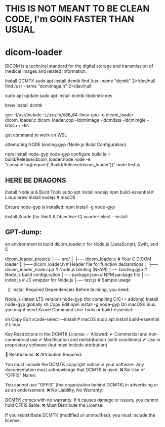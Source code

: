 # THIS IS NOT MEANT TO BE CLEAN CODE, I'm GOIN FASTER THAN USUAL

# dicom-loader
DICOM is a technical standard for the digital storage and transmission of medical images and related information.

  Install DCMTK
sudo apt install dcmtk
  find /usr -name "dcmtk" 2>/dev/null
  find /usr -name "dcmimage.h" 2>/dev/null

  sudo apt update
  sudo apt install dcmtk libdcmtk-dev

  brew install dcmtk

gcc -I/usr/include -L/usr/lib/x86_64-linux-gnu -o dicom_loader dicom_loader.c dicom_loader.cpp -ldcmimage -ldcmdata -ldcmimgle -lstdc++ -lm

got command to work on WSL


attempting NODE
binding.gyp (Node.js Build Configuration)

npm install node-gyp
node-gyp configure build
ls -l build/Release/dicom_loader.node
node -e "console.log(require('./build/Release/dicom_loader'))"
node test.js


## HERE BE DRAGONS

  Install Node.js & Build Tools
sudo apt install nodejs npm build-essential  # Linux
brew install nodejs                           # macOS

Ensure node-gyp is installed:
  npm install -g node-gyp

Install Xcode (for Swift & Objective-C)
  xcode-select --install













## GPT-dump:
an environment to build dicom_loader.c for Node.js (JavaScript), Swift, and C

dicom_loader_project/
│── src/
│   ├── dicom_loader.c   # Your C DICOM loader
│   ├── dicom_loader.h   # Header file for function declarations
│   ├── dicom_loader_node.cpp  # Node.js binding (N-API)
│── binding.gyp          # Node.js build configuration
│── package.json         # NPM package file
│── index.js             # JS wrapper for Node.js
│── test.js              # Sample usage

2. Install Required Dependencies
Before building, you need:

Node.js (latest LTS version)
node-gyp (for compiling C/C++ addons)
Install node-gyp globally
sh
Copy
Edit
npm install -g node-gyp
On macOS/Linux, you might need Xcode Command Line Tools or build-essential:

sh
Copy
Edit
xcode-select --install  # macOS
sudo apt install build-essential  # Linux








Key Restrictions in the DCMTK License
✅ Allowed:
✔ Commercial and non-commercial use
✔ Modification and redistribution (with conditions)
✔ Use in proprietary software (but must include attribution)

🚫 Restrictions:
❌ Attribution Required:

You must include the DCMTK copyright notice in your software.
Any documentation must acknowledge that DCMTK is used.
❌ No Use of "OFFIS" Name:

You cannot use "OFFIS" (the organization behind DCMTK) in advertising or as an endorsement.
❌ No Liability, No Warranty:

DCMTK comes with no warranty.
If it causes damage or issues, you cannot hold OFFIS liable.
❌ Must Distribute the License:

If you redistribute DCMTK (modified or unmodified), you must include the license.